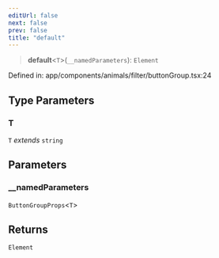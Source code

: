 ```yaml
---
editUrl: false
next: false
prev: false
title: "default"
---
```


> **default**\<`T`\>(`__namedParameters`): `Element`

Defined in: app/components/animals/filter/buttonGroup.tsx:24

## Type Parameters

### T

`T` *extends* `string`

## Parameters

### \_\_namedParameters

`ButtonGroupProps`\<`T`\>

## Returns

`Element`
